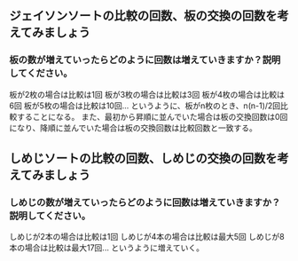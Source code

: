 ## ジェイソンソートの比較の回数、板の交換の回数を考えてみましょう

### 板の数が増えていったらどのように回数は増えていきますか？説明してください。
板が2枚の場合は比較は1回
板が3枚の場合は比較は3回
板が4枚の場合は比較は6回
板が5枚の場合は比較は10回...
というように、板がn枚のとき、n(n-1)/2回比較することになる。
また、最初から昇順に並んでいた場合は板の交換回数は0回になり、降順に並んでいた場合は板の交換回数は比較回数と一致する。


## しめじソートの比較の回数、しめじの交換の回数を考えてみましょう

### しめじの数が増えていったらどのように回数は増えていきますか？説明してください。
しめじが2本の場合は比較は1回
しめじが4本の場合は比較は最大5回
しめじが8本の場合は比較は最大17回...
というように増えていく。
